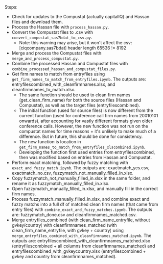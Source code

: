 Steps:
- Check for updates to the Compustat (actually capitalIQ) and Hassan files and download them.
- Process the Hassan file with `process_hassan.py`.
- Convert the Compustat files to .csv with `convert_compustat_sas7bdat_to_csv.py`.
  - Note: this warning may arise, but it won't affect the csv: [ciqcompany.sas7bdat] header length 65536 != 8192
- Merge and process the Compustat files with `merge_and_process_compustat.py`.
- Combine the processed Hassan and Compustat files with `combine_processed_hassan_and_compustat_files.py`.
- Get firm names to match from entryfiles using `get_firm_names_to_match_from_entryfiles.ipynb`. The outputs are: entryfilescombined_with_cleanfirmnames.xlsx, and cleanfirmnames_to_match.xlsx. 
  - The same function should be used to clean firm names (get_clean_firm_name) for both the source files (Hassan and Compustat), as well as the target files (entryfilescombined).
  - The initial function (used for source files) is now different from the current function (used for conference call firm names from 20010101 onwards), after accounting for vastly different formats given older conference calls. However, the new function was not run on the compustat names for time reasons + it's unlikely to make much of a difference. But in future, this should be done for consistency.
  - The new function is location in `get_firm_names_to_match_from_entryfiles_xlscombined.ipynb`.
  - Developing the function first used entries from entryfilescombined, then was modified based on entries from Hassan and Compustat.
- Perform exact matching, followed by fuzzy matching with `exact_and_fuzzy_match.ipynb`. The outputs are: exactmatch_yes.csv, exactmatch_no.csv, fuzzymatch_not_manually_filled_in.xlsx.
- Copy fuzzymatch_not_manually_filled_in.xlsx in the same folder, and rename it as fuzzymatch_manually_filled_in.xlsx.
- Open fuzzymatch_manually_filled_in.xlsx, and manually fill in the correct firm names.
- Process fuzzymatch_manually_filled_in.xlsx, and combine exact and fuzzy matchs into a full df of matched clean firm names (that came from entry files) with `combine_exact_and_fuzzy_matches.ipynb`. The outputs are: fuzzymatch_done.csv and cleanfirmnames_matched.csv.
- Merge entryfiles_combined (with clean_firm_name_entryfile, without gvkey/country) with cleanfirmnames_matched (with clean_firm_name_entryfile, with gvkey + country) using `merge_entryfiles_combined_with_cleanfirmnames_matched.ipynb`. The outputs are: entryfilescombined_with_cleanfirmnames_matched.xlsx (entryfilescombined + all columns from cleanfirmnames_matched) and entryfilescombined_with_gvkeycountry.xlsx (entryfilescombined + gvkey and country from cleanfirmnames_matched).
